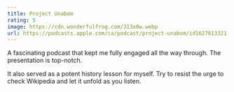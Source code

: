 ```yaml
---
title: Project Unabom
rating: 5
image: https://cdn.wonderfulfrog.com/313x0w.webp
url: https://podcasts.apple.com/ca/podcast/project-unabom/id1627613321
---
```


A fascinating podcast that kept me fully engaged all the way through. The presentation is top-notch.

It also served as a potent history lesson for myself. Try to resist the urge to check Wikipedia and let it unfold as you listen.
